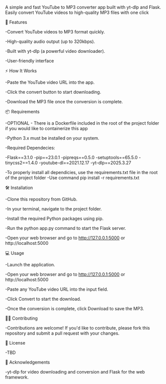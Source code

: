 A simple and fast YouTube to MP3 converter app built with yt-dlp and Flask. Easily convert YouTube videos to high-quality MP3 files with one click



🚀 Features

-Convert YouTube videos to MP3 format quickly.

-High-quality audio output (up to 320kbps).

-Built with yt-dlp (a powerful video downloader).

-User-friendly interface 



⚡ How It Works

-Paste the YouTube video URL into the app.

-Click the convert button to start downloading.

-Download the MP3 file once the conversion is complete.



📦 Requirements

-OPTIONAL - There is a Dockerfile included in the root of the project folder if you would like to containerize this app

-Python 3.x must be installed on your system.

-Required Dependecies:

 -Flask==3.1.0
 -pip==23.0.1
 -pipreqs==0.5.0
 -setuptools==65.5.0
 -tinycss2==1.4.0
 -youtube-dl==2021.12.17
 -yt-dlp==2025.3.27

-To properly install all dependicies, use the requirements.txt file in the root of the project folder
-Use command pip install -r requirements.txt  




🛠 Installation

-Clone this repository from GitHub.

-In your terminal, navigate to the project folder.

-Install the required Python packages using pip.

-Run the python app.py command to start the Flask server.

-Open your web browser and go to http://127.0.0.1:5000 or http://localhost:5000




💻 Usage

-Launch the application.

-Open your web browser and go to http://127.0.0.1:5000 or http://localhost:5000

-Paste any YouTube video URL into the input field.

-Click Convert to start the download.

-Once the conversion is complete, click Download to save the MP3.



🧑‍💻 Contributing

-Contributions are welcome! If you'd like to contribute, please fork this repository and submit a pull request with your changes.

📄 License

-TBD

📝 Acknowledgements

-yt-dlp for video downloading and conversion and Flask for the web framework.

